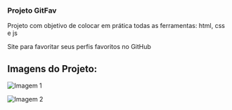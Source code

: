 ### Projeto GitFav

Projeto com objetivo de colocar em prática todas as ferramentas: html, css e js

Site para favoritar seus perfis favoritos no GitHub


## Imagens do Projeto:


![Imagem 1](https://i.imgur.com/5E6QVFT.png)

![Imagem 2](https://i.imgur.com/oS19fT5.png)
